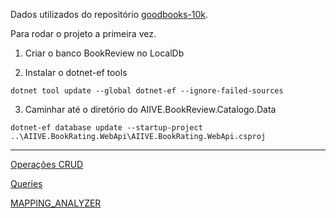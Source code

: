 Dados utilizados do repositório [goodbooks-10k](https://github.com/zygmuntz/goodbooks-10k.git).

Para rodar o projeto a primeira vez.

1. Criar o banco BookReview no LocalDb

2. Instalar o dotnet-ef tools

```
dotnet tool update --global dotnet-ef --ignore-failed-sources
```

3. Caminhar até o diretório do AIIVE.BookReview.Catalogo.Data

```
dotnet-ef database update --startup-project ..\AIIVE.BookRating.WebApi\AIIVE.BookRating.WebApi.csproj
```

---

[Operações CRUD](./CRUD.md)

[Queries](./QUERY.MD)

[MAPPING_ANALYZER](./MAPPING_ANALYZER.md)
